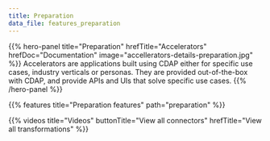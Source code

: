 ```yaml
---
title: Preparation
data_file: features_preparation
---
```


{{% hero-panel title="Preparation" hrefTitle="Accelerators" hrefDoc="Documentation" image="accellerators-details-preparation.jpg" %}}
Accelerators are applications built using CDAP either for specific use cases, industry verticals or personas.
They are provided out-of-the-box with CDAP, and provide APIs and UIs that solve specific use cases.
{{% /hero-panel %}}

{{% features title="Preparation features" path="preparation" %}}

{{% videos title="Videos" buttonTitle="View all connectors" hrefTitle="View all transformations" %}}
